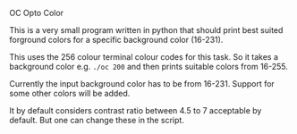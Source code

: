 OC
Opto Color

This is a very small program written in python that should print best suited
forground colors for a specific background color (16-231).

This uses the 256 colour terminal colour codes for this task.
So it takes a background color e.g. `./oc 200` and then prints suitable colors
from 16-255.

Currently the input background color has to be from 16-231.
Support for some other colors will be added.

It by default considers contrast ratio between 4.5 to 7 acceptable by default.
But one can change these in the script.
